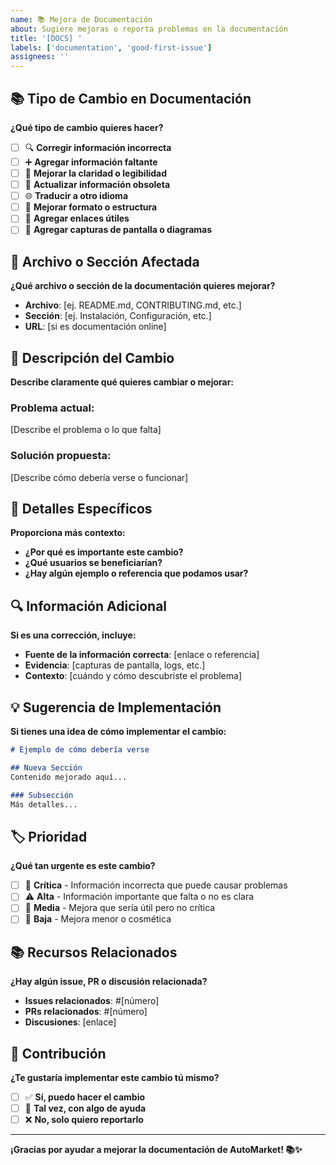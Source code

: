 ```yaml
---
name: 📚 Mejora de Documentación
about: Sugiere mejoras o reporta problemas en la documentación
title: '[DOCS] '
labels: ['documentation', 'good-first-issue']
assignees: ''
---
```


## 📚 Tipo de Cambio en Documentación

**¿Qué tipo de cambio quieres hacer?**

- [ ] 🔍 **Corregir información incorrecta**
- [ ] ➕ **Agregar información faltante**
- [ ] 🎨 **Mejorar la claridad o legibilidad**
- [ ] 🔄 **Actualizar información obsoleta**
- [ ] 🌐 **Traducir a otro idioma**
- [ ] 📱 **Mejorar formato o estructura**
- [ ] 🔗 **Agregar enlaces útiles**
- [ ] 📸 **Agregar capturas de pantalla o diagramas**

## 📖 Archivo o Sección Afectada

**¿Qué archivo o sección de la documentación quieres mejorar?**

- **Archivo**: [ej. README.md, CONTRIBUTING.md, etc.]
- **Sección**: [ej. Instalación, Configuración, etc.]
- **URL**: [si es documentación online]

## 🎯 Descripción del Cambio

**Describe claramente qué quieres cambiar o mejorar:**

### Problema actual:
[Describe el problema o lo que falta]

### Solución propuesta:
[Describe cómo debería verse o funcionar]

## 📝 Detalles Específicos

**Proporciona más contexto:**

- **¿Por qué es importante este cambio?**
- **¿Qué usuarios se beneficiarían?**
- **¿Hay algún ejemplo o referencia que podamos usar?**

## 🔍 Información Adicional

**Si es una corrección, incluye:**

- **Fuente de la información correcta**: [enlace o referencia]
- **Evidencia**: [capturas de pantalla, logs, etc.]
- **Contexto**: [cuándo y cómo descubriste el problema]

## 💡 Sugerencia de Implementación

**Si tienes una idea de cómo implementar el cambio:**

```markdown
# Ejemplo de cómo debería verse

## Nueva Sección
Contenido mejorado aquí...

### Subsección
Más detalles...
```

## 🏷️ Prioridad

**¿Qué tan urgente es este cambio?**

- [ ] 🚨 **Crítica** - Información incorrecta que puede causar problemas
- [ ] ⚠️ **Alta** - Información importante que falta o no es clara
- [ ] 🔶 **Media** - Mejora que sería útil pero no crítica
- [ ] 📝 **Baja** - Mejora menor o cosmética

## 📚 Recursos Relacionados

**¿Hay algún issue, PR o discusión relacionada?**

- **Issues relacionados**: #[número]
- **PRs relacionados**: #[número]
- **Discusiones**: [enlace]

## 🎉 Contribución

**¿Te gustaría implementar este cambio tú mismo?**

- [ ] ✅ **Sí, puedo hacer el cambio**
- [ ] 🤔 **Tal vez, con algo de ayuda**
- [ ] ❌ **No, solo quiero reportarlo**

---

**¡Gracias por ayudar a mejorar la documentación de AutoMarket! 📚✨**



